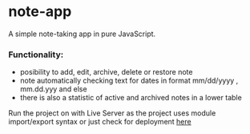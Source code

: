 # note-app 

A simple note-taking app in pure JavaScript.

### Functionality:

- posibility to add, edit, archive, delete or restore note
- note automatically checking text for dates in format mm/dd/yyyy , mm.dd.yyy and else
- there is also a statistic of active and archived notes in a lower table 

Run the project on with Live Server as the project uses module import/export syntax or just check for deployment [here](https://towering-rowan-argon.glitch.me/)
